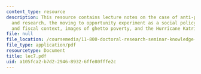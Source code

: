 ```yaml
---
content_type: resource
description: This resource contains lecture notes on the case of anti-poverty policy
  and research, the moving to opportunity experiment as a social policy case, political
  and fiscal context, images of ghetto poverty, and the Hurricane Katrina media effect.
file: null
file_location: /coursemedia/11-800-doctoral-research-seminar-knowledge-in-the-public-arena-spring-2007/a105fca2b7d2294689326ffe80fffe2c_lec7.pdf
file_type: application/pdf
resourcetype: Document
title: lec7.pdf
uid: a105fca2-b7d2-2946-8932-6ffe80fffe2c
---
```


